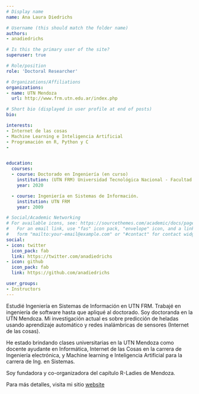 ```yaml
---
# Display name
name: Ana Laura Diedrichs

# Username (this should match the folder name)
authors:
- anadiedrichs

# Is this the primary user of the site?
superuser: true

# Role/position
role: 'Doctoral Researcher'

# Organizations/Affiliations
organizations:
- name: UTN Mendoza
  url: http://www.frm.utn.edu.ar/index.php

# Short bio (displayed in user profile at end of posts)
bio: 

interests:
- Internet de las cosas
- Machine Learning e Inteligencia Artificial
- Programación en R, Python y C
- 


education:
  courses:
  - course: Doctorado en Ingeniería (en curso)
    institution: (UTN FRM) Universidad Tecnológica Nacional - Facultad Regional Mendoza
    year: 2020

  - course: Ingeniería en Sistemas de Información.
    institution: UTN FRM
    year: 2009

# Social/Academic Networking
# For available icons, see: https://sourcethemes.com/academic/docs/page-builder/#icons
#   For an email link, use "fas" icon pack, "envelope" icon, and a link in the
#   form "mailto:your-email@example.com" or "#contact" for contact widget.
social:
- icon: twitter
  icon_pack: fab
  link: https://twitter.com/anadiedrichs
- icon: github
  icon_pack: fab
  link: https://github.com/anadiedrichs

user_groups:
- Instructors
---
```


Estudié Ingeniería en Sistemas de Información en UTN FRM. Trabajé en ingeniería de 
software hasta que apliqué al doctorado. 
Soy doctoranda en la UTN Mendoza. Mi investigación actual es sobre 
predicción de heladas usando aprendizaje automático y 
redes inalámbricas de sensores (Internet de las cosas).

He estado brindando clases universitarias en la UTN Mendoza
como docente ayudante en Informática, Internet de las Cosas
en la carrera de Ingeniería electrónica, y  Machine learning e Inteligencia
Artificial para la carrera de Ing. en Sistemas.

Soy fundadora y co-organizadora del capítulo R-Ladies de Mendoza.

Para más detalles, visita mi sitio [website](https://anadiedrichs.github.io/)

